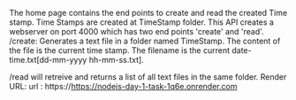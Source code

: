 The home page contains the end points to create and read the created Time stamp.
Time Stamps are created at TimeStamp folder.
This API creates a webserver on port 4000 which has two end points 'create' and 'read'.
/create: Generates a text file in a folder named TimeStamp.
The content of the file is the current time stamp. The filename is the current date-time.txt[dd-mm-yyyy hh-mm-ss.txt].

/read will retreive and returns a list of all text files in the same folder.
Render URL:
url : https://https://nodejs-day-1-task-1q6e.onrender.com
